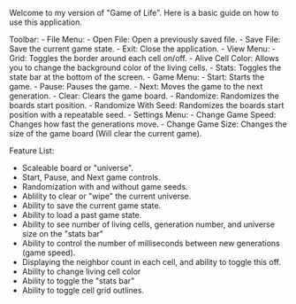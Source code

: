 Welcome to my version of "Game of Life". Here is a basic guide on how to use this application.

Toolbar:
    - File Menu:
	- Open File: Open a previously saved file.
	- Save File: Save the current game state.
	- Exit: Close the application.
    - View Menu:
	- Grid: Toggles the border around each cell on/off.
	- Alive Cell Color: Allows you to change the background color of the living cells.
	- Stats: Toggles the state bar at the bottom of the screen.
    - Game Menu:
	- Start: Starts the game.
	- Pause: Pauses the game.
	- Next: Moves the game to the next generation.
	- Clear: Clears the game board.
	- Randomize: Randomizes the boards start position.
	- Randomize With Seed: Randomizes the boards start position with a repeatable seed.
    - Settings Menu:
	- Change Game Speed: Changes how fast the generations move.
	- Change Game Size: Changes the size of the game board (Will clear the current game).

Feature List:
- Scaleable board or "universe".
- Start, Pause, and Next game controls.
- Randomization with and without game seeds.
- Ablility to clear or "wipe" the current universe.
- Ability to save the current game state.
- Ability to load a past game state.
- Ability to see number of living cells, generation number, and universe size on the "stats bar"
- Ability to control the number of milliseconds between new generations (game speed).
- Displaying the neighbor count in each cell, and ability to toggle this off.
- Ability to change living cell color
- Ability to toggle the "stats bar"
- Ability to toggle cell grid outlines.